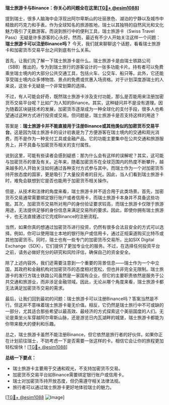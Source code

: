 **瑞士旅游卡与Binance：你关心的问题全在这里[[TG💪+ @esim1088](https://t.me/s/esim1088)]**

提到瑞士，很多人脑海中会浮现出阿尔卑斯山的壮丽景色、湖泊的宁静以及城市中精致的巧克力和手表。作为全球知名的旅游胜地，瑞士以其独特的自然风光和文化魅力吸引了无数游客。而说到旅行中的便利工具，瑞士旅游卡（Swiss Travel Pass）无疑是许多游客的心头好。然而，最近有不少人开始关注这样一个问题：**瑞士旅游卡可以注册Binance吗？** 今天，我们就来聊聊这个话题，看看瑞士旅游卡和加密货币交易平台之间到底有什么关系。

首先，让我们先了解一下瑞士旅游卡是什么。瑞士旅游卡是由瑞士铁路公司（SBB）推出的，专为到瑞士旅行的游客设计的一张多功能卡片。持有者可以免费乘坐瑞士境内的大部分公共交通工具，包括火车、公交车、船只等。此外，它还能享受瑞士境内众多博物馆、景点的免费或优惠入场资格。对于计划深度游瑞士的人来说，这张卡无疑是一个非常划算的选择。

不过，有人可能会好奇，既然瑞士旅游卡涉及支付功能，那么是否能用来注册加密货币交易平台呢？比如广为人知的Binance。其实，这种疑问并不是没有道理。因为随着区块链技术的发展，加密货币逐渐成为一种全球化的支付手段，很多人也希望通过这种方式进行投资或交易。但问题是，瑞士旅游卡是否支持这样的用途？

答案是：**瑞士旅游卡并不能直接用于注册Binance或其他类似的加密货币交易平台**。这是因为瑞士旅游卡的设计初衷是为了方便游客在瑞士境内的交通和观光消费，而不是作为一种支付工具或金融产品。它的功能主要集中在公共交通和旅游服务上，并不具备与加密货币相关的支付属性。

说到这里，可能有些读者会感到疑惑：那为什么会有这样的误解呢？其实，这可能与加密货币的普及有关。近年来，随着加密货币在全球范围内的热度不断攀升，越来越多的人开始关注如何通过各种支付方式参与其中。而瑞士作为一个对加密货币持开放态度的国家，更是吸引了大量投资者的目光。因此，当人们看到瑞士旅游卡时，难免会联想到它是否也能用于加密货币相关操作。

但是，从技术和法律的角度来看，瑞士旅游卡并不适合用于此类场景。首先，加密货币交易通常需要绑定银行账户或者信用卡，而瑞士旅游卡本身并不具备这些功能。其次，加密货币交易所对用户的身份验证要求较高，而瑞士旅游卡仅限于旅游用途，无法提供足够的身份信息来满足交易所的要求。因此，即使你拥有瑞士旅游卡，也无法直接通过它完成Binance的注册流程。

当然，如果你真的想通过加密货币进行投资，仍然有很多合法且安全的方式可以选择。例如，你可以使用瑞士本地的银行账户或信用卡，通过正规渠道购买比特币或其他加密货币。同时，瑞士也有一些专门的加密货币交易所，比如SIX Digital Exchange（SDX），它们提供了更加专业化的服务。不过，在选择任何投资平台之前，请务必做好充分的研究和风险评估，确保自己的资金安全。

除了上述内容外，我们还需要注意到一个重要的背景信息——瑞士作为一个中立国，其政府和金融机构对加密货币的态度相对宽松，但也并非完全无限制。瑞士旅游卡的发行方瑞士铁路公司虽然是一家国有企业，但它的主要职责依然是服务于公共交通和旅游业，而非涉足金融领域。因此，无论从哪个角度来看，瑞士旅游卡都无法满足加密货币交易的需求。

最后，让我们回到最初的问题：瑞士旅游卡可以注册Binance吗？答案当然是不行。但这并不意味着瑞士旅游卡毫无价值。相反，它仍然是瑞士旅行中不可或缺的一部分，尤其适合那些希望以最高效、最经济的方式探索这个美丽国度的人们。无论是乘坐火车穿越阿尔卑斯山脉，还是游览日内瓦湖畔的城堡，瑞士旅游卡都能为你带来极大的便利和乐趣。

总之，瑞士旅游卡虽然不能注册Binance，但它依然是旅行者的好伙伴。如果你正在计划前往瑞士，不妨考虑一下是否需要一张这样的卡。相信它会让你的旅程更加轻松愉快！[[TG💪+ @esim1088](https://t.me/s/esim1088)]

**总结一下要点：**
- 瑞士旅游卡主要用于交通和观光，不支持加密货币交易。
- 加密货币交易平台如Binance需要绑定银行账户或信用卡。
- 瑞士对加密货币持开放态度，但仍需遵守相关法律法规。
- 旅行者可以通过瑞士旅游卡更好地体验瑞士的魅力。

[[TG💪+ @esim1088](https://t.me/s/esim1088) ![Image](https://i.postimg.cc/4NQfJmqS/Snipaste-2025-05-13-00-14-12.png)]